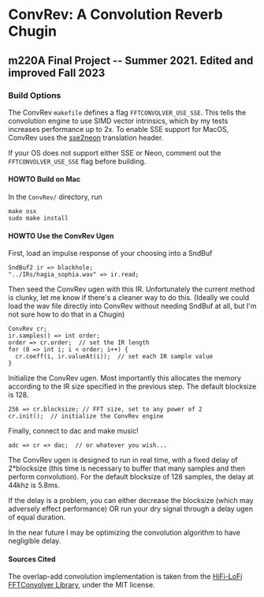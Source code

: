 # ConvRev: A Convolution Reverb Chugin

## m220A Final Project -- Summer 2021. Edited and improved Fall 2023

### Build Options

The ConvRev `makefile` defines a flag `FFTCONVOLVER_USE_SSE`. This tells the convolution engine to use SIMD vector intrinsics, which by my tests increases performance up to 2x.
To enable SSE support for MacOS, ConvRev uses the [sse2neon](https://github.com/DLTcollab/sse2neon/tree/master) translation header.

If your OS does not support either SSE or Neon, comment out the `FFTCONVOLVER_USE_SSE` flag before building.

#### HOWTO Build on Mac

In the `ConvRev/` directory, run

```
make osx
sudo make install
```

#### HOWTO Use the ConvRev Ugen

First, load an impulse response of your choosing into a SndBuf

```
SndBuf2 ir => blackhole;
"../IRs/hagia_sophia.wav" => ir.read;
```

Then seed the ConvRev ugen with this IR. Unfortunately the current method is clunky, let me know if there's a cleaner way to do this. (Ideally we could load the wav file directly into ConvRev without needing SndBuf at all, but I'm not sure how to do that in a Chugin)

```
ConvRev cr;
ir.samples() => int order;
order => cr.order;  // set the IR length
for (0 => int i; i < order; i++) {
  cr.coeff(i, ir.valueAt(i));  // set each IR sample value
}
```

Initialize the ConvRev ugen. Most importantly this allocates the memory according to the IR size specified in the previous step. The default blocksize is 128.

```
256 => cr.blocksize; // FFT size, set to any power of 2
cr.init();  // initialize the ConvRev engine
```

Finally, connect to dac and make music!

```
adc => cr => dac;  // or whatever you wish...
```

The ConvRev ugen is designed to run in real time, with a fixed delay of 2*blocksize (this time is necessary to buffer that many samples and then perform convolution). For the default blocksize of 128 samples, the delay at 44khz is 5.8ms.

If the delay is a problem, you can either decrease the blocksize (which may adversely effect performance) OR run your dry signal through a delay ugen of equal duration.

In the near future I may be optimizing the convolution algorithm to have negligible delay.

#### Sources Cited

The overlap-add convolution implementation is taken from the [HiFi-LoFi FFTConvolver Library](https://github.com/HiFi-LoFi/FFTConvolver), under the MIT license.

